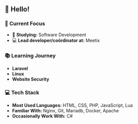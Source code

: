 ## 👋 Hello!

### 🚀 **Current Focus**
- 📘 **Studying:** Software Development
- 💻 **Lead developer/coördinator at:** Meetix

### 📚 **Learning Journey**
- **Laravel**
- **Linux**
- **Website Security**

### 💻 **Tech Stack**
- **Most Used Languages:** HTML, CSS, PHP, JavaScript, Lua
- **Familiar With:** Nginx, Git, Mariadb, Docker, Apache
- **Occasionally Work With:** C#
